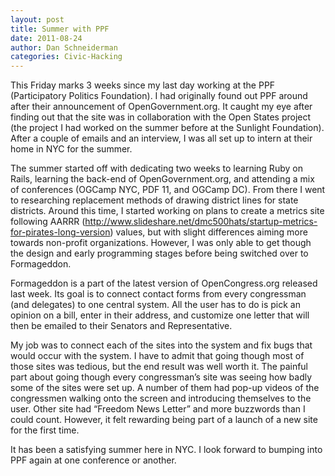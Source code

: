 ```yaml
---
layout: post
title: Summer with PPF
date: 2011-08-24
author: Dan Schneiderman
categories: Civic-Hacking 
---
```

This Friday marks 3 weeks since my last day working at the PPF (Participatory Politics Foundation). I had originally found out PPF around after their announcement of OpenGovernment.org. It caught my eye after finding out that the site was in collaboration with the Open States project (the project I had worked on the summer before at the Sunlight Foundation). After a couple of emails and an interview, I was all set up to intern at their home in NYC for the summer. 


The summer started off with dedicating two weeks to learning Ruby on Rails, learning the back-end of OpenGovernment.org, and attending a mix of conferences (OGCamp NYC, PDF 11, and OGCamp DC). From there I went to researching replacement methods of drawing district lines for state districts. Around this time, I started working on plans to create a metrics site following AARRR (http://www.slideshare.net/dmc500hats/startup-metrics-for-pirates-long-version) values, but with slight differences aiming more towards non-profit organizations. However, I was only able to get though the design and early programming stages before being switched over to Formageddon. 


Formageddon is a part of the latest version of OpenCongress.org released last week. Its goal is to connect contact forms from every congressman (and delegates) to one central system. All the user has to do is pick an opinion on a bill, enter in their address, and customize one letter that will then be emailed to their Senators and Representative. 


My job was to connect each of the sites into the system and fix bugs that would occur with the system. I have to admit that going though most of those sites was tedious, but the end result was well worth it. The painful part about going though every congressman’s site was seeing how badly some of the sites were set up. A number of them had pop-up videos of the congressmen walking onto the screen and introducing themselves to the user. Other site had “Freedom News Letter” and more buzzwords than I could count. However, it felt rewarding being part of a launch of a new site for the first time. 


It has been a satisfying summer here in NYC. I look forward to bumping into PPF again at one conference or another.
